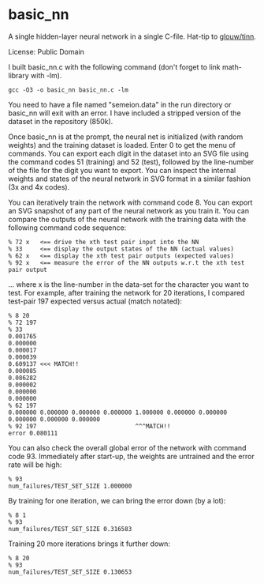 basic_nn
========

A single hidden-layer neural network in a single C-file. Hat-tip to 
[glouw/tinn](https://github.com/glouw/tinn).

License: Public Domain

I built basic_nn.c with the following command (don't forget to link math-library
with -lm).

    gcc -O3 -o basic_nn basic_nn.c -lm

You need to have a file named "semeion.data" in the run directory or basic_nn
will exit with an error. I have included a stripped version of the dataset in
the repository (850k).

Once basic_nn is at the prompt, the neural net is initialized (with random
weights) and the training dataset is loaded. Enter 0 to get the menu of
commands. You can export each digit in the dataset into an SVG file using the
command codes 51 (training) and 52 (test), followed by the line-number of the
file for the digit you want to export. You can inspect the internal weights and
states of the neural network in SVG format in a similar fashion (3x and 4x
codes).

You can iteratively train the network with command code 8. You can export an
SVG snapshot of any part of the neural network as you train it. You can compare
the outputs of the neural network with the training data with the following
command code sequence: 

    % 72 x   <== drive the xth test pair input into the NN
    % 33     <== display the output states of the NN (actual values)
    % 62 x   <== display the xth test pair outputs (expected values)
    % 92 x   <== measure the error of the NN outputs w.r.t the xth test pair output

... where x is the line-number in the data-set for the character you want to
test. For example, after training the network for 20 iterations, I compared
test-pair 197 expected versus actual (match notated):

    % 8 20
    % 72 197
    % 33
    0.001765
    0.000000
    0.000017
    0.000039
    0.609137 <<< MATCH!!
    0.000085
    0.086282
    0.000002
    0.000000
    0.000000
    % 62 197
    0.000000 0.000000 0.000000 0.000000 1.000000 0.000000 0.000000 0.000000 0.000000 0.000000 
    % 92 197                            ^^^MATCH!!
    error 0.080111

You can also check the overall global error of the network with command code
93. Immediately after start-up, the weights are untrained and the error rate
will be high:

    % 93
    num_failures/TEST_SET_SIZE 1.000000

By training for one iteration, we can bring the error down (by a lot):

    % 8 1
    % 93
    num_failures/TEST_SET_SIZE 0.316583

Training 20 more iterations brings it further down:

    % 8 20
    % 93
    num_failures/TEST_SET_SIZE 0.130653


